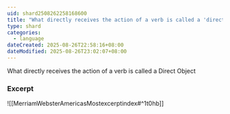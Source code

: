 ```yaml
---
uid: shard2508262258168600
title: "What directly receives the action of a verb is called a 'direct object'"
type: shard
categories:
  - language
dateCreated: 2025-08-26T22:58:16+08:00
dateModified: 2025-08-26T23:02:07+08:00
---
```

What directly receives the action of a verb is called a Direct Object

### Excerpt
![[MerriamWebsterAmericasMostexcerptindex#^1t0hb]]